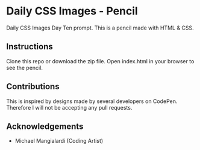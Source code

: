 # Daily CSS Images - Pencil
Daily CSS Images Day Ten prompt. This is a pencil made with HTML & CSS.

## Instructions
Clone this repo or download the zip file. Open index.html in your browser to see the pencil.

## Contributions
This is inspired by designs made by several developers on CodePen. Therefore I will not be accepting any pull requests.

## Acknowledgements
* Michael Mangialardi (Coding Artist)
